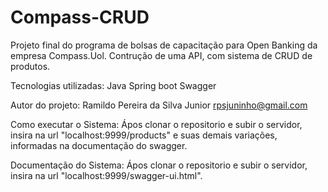 # Compass-CRUD
Projeto final do programa de bolsas de capacitação para Open Banking da empresa Compass.Uol.
Contrução de uma API, com sistema de CRUD de produtos.

Tecnologias utilizadas:
Java
Spring boot
Swagger

Autor do projeto:
Ramildo Pereira da Silva Junior
rpsjuninho@gmail.com

Como executar o Sistema:
Ápos clonar o repositorio e subir o servidor, insira na url "localhost:9999/products" e suas demais variações, informadas na documentação do swagger.

Documentação do Sistema:
Ápos clonar o repositorio e subir o servidor, insira na url "localhost:9999/swagger-ui.html".
